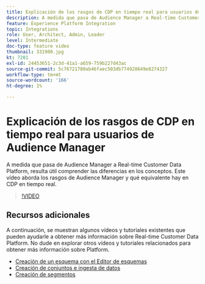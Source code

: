 ```yaml
---
title: Explicación de los rasgos de CDP en tiempo real para usuarios de Audience Manager
description: A medida que pasa de Audience Manager a Real-time Customer Data Platform, resulta útil comprender las diferencias en los conceptos. Este vídeo aborda los rasgos de Audience Manager y qué equivalente hay en CDP en tiempo real.
feature: Experience Platform Integration
topic: Integrations
role: User, Architect, Admin, Leader
level: Intermediate
doc-type: feature video
thumbnail: 331900.jpg
kt: 7201
exl-id: 24453651-2c3d-41a1-a659-759b227d43ac
source-git-commit: 5c76721780ab46faec503db774928649e8274327
workflow-type: tm+mt
source-wordcount: '166'
ht-degree: 1%

---
```


# Explicación de los rasgos de CDP en tiempo real para usuarios de Audience Manager

A medida que pasa de Audience Manager a Real-time Customer Data Platform, resulta útil comprender las diferencias en los conceptos. Este vídeo aborda los rasgos de Audience Manager y qué equivalente hay en CDP en tiempo real.

>[!VIDEO](https://video.tv.adobe.com/v/331900/?quality=12&learn=on)

## Recursos adicionales

A continuación, se muestran algunos vídeos y tutoriales existentes que pueden ayudarle a obtener más información sobre Real-time Customer Data Platform. No dude en explorar otros vídeos y tutoriales relacionados para obtener más información sobre Platform.

* [Creación de un esquema con el Editor de esquemas](https://experienceleague.adobe.com/docs/experience-platform/xdm/tutorials/create-schema-ui.html?lang=en#getting-started)
* [Creación de conjuntos e ingesta de datos](https://experienceleague.adobe.com/docs/platform-learn/tutorials/data-ingestion/create-datasets-and-ingest-data.html?lang=en#data-ingestion)
* [Creación de segmentos](https://experienceleague.adobe.com/docs/platform-learn/tutorials/segments/create-segments.html?lang=en#segments)
